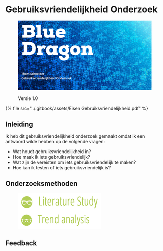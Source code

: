 # Gebruiksvriendelijkheid Onderzoek

<figure><img src="../.gitbook/assets/vakgebruiksvriendelijkheidonderzoek.png" alt=""><figcaption><p>Versie 1.0</p></figcaption></figure>

{% file src="../.gitbook/assets/Eisen Gebruiksvriendelijkheid.pdf" %}

## Inleiding

Ik heb dit gebruiksvriendelijkheid onderzoek gemaakt omdat ik een antwoord wilde hebben op de volgende vragen:

* Wat houdt gebruiksvriendelijkheid in?
* Hoe maak ik iets gebruiksvriendelijk?
* Wat zijn de vereisten om iets gebruiksvriendelijk te maken?
* Hoe kan ik testen of iets gebruiksvriendelijk is?

## Onderzoeksmethoden

<figure><img src="../.gitbook/assets/groepcmdmethods.png" alt=""><figcaption></figcaption></figure>

## Feedback
